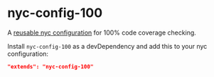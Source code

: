 # nyc-config-100

A [reusable nyc configuration](https://github.com/istanbuljs/nyc#publish-and-reuse-your-nyc-configuration) for 100% code coverage checking.

Install `nyc-config-100` as a devDependency and add this to your nyc configuration:

```json
"extends": "nyc-config-100"
```
